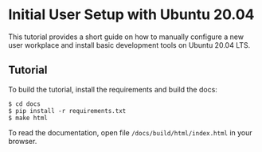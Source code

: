 # Initial User Setup with Ubuntu 20.04

This tutorial provides a short guide on how to manually configure a new user workplace
and install basic development tools on Ubuntu 20.04 LTS.

## Tutorial

To build the tutorial, install the requirements and build the docs:

```
$ cd docs
$ pip install -r requirements.txt
$ make html
```

To read the documentation, open file `/docs/build/html/index.html` in your browser.
